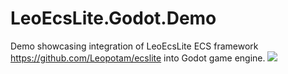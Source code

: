 # LeoEcsLite.Godot.Demo
Demo showcasing integration of LeoEcsLite ECS framework https://github.com/Leopotam/ecslite into Godot game engine. 
![](https://github.com/LeoEcsLite.Godot.Demo/demo.gif)
